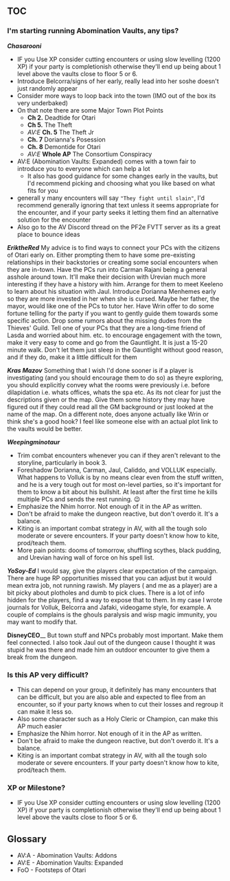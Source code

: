 ## TOC 


### I'm starting running Abomination Vaults, any tips?

**_Chasarooni_**
- IF you Use XP consider cutting encounters or using slow levelling (1200 XP) if your party is completionish otherwise they'll end up being about 1 level above the vaults close to floor 5 or 6.
- Introduce Belcorra/signs of her early, really lead into her soshe doesn't just randomly appear
- Consider more ways to loop back into the town (IMO out of the box its very underbaked)
 - On that note there are some Major Town Plot Points
   - **Ch 2.** Deadtide for Otari
   - **Ch 5.** The Theft
   - _AV:E_ **Ch. 5** The Theft Jr
   - **Ch. 7**  Dorianna's Posession
   - **Ch. 8** Demontide for Otari
   - _AV:E_ **Whole AP** The Consortium Conspiracy
 - AV:E (Abomination Vaults: Expanded) comes with a town fair to introduce you to everyone which can help a lot
    - It also has good guidance for some changes early in the vaults,  but I'd recommend picking and choosing what you like based on what fits for you
 - generall y many encounters will say `"They fight until slain"`, I'd recommend generally ignoring that text unless it seems appropriate for the encounter, and if your party seeks it letting them find an alternative solution for the encounter
 - Also go to the AV Discord thread on the PF2e FVTT server as its a great place to bounce ideas

**_EriktheRed_**
My advice is to find ways to connect your PCs with the citizens of Otari early on. Either prompting them to have some pre-existing relationships in their backstories or creating some social encounters when they are in-town. 
Have the PCs run into Carman Rajani being a general asshole around town. It'll make their decision with Urevian much more interesting if they have a history with him. Arrange for them to meet Keeleno to learn about his situation with Jaul. Introduce Dorianna Menhemes early so they are more invested in her when she is cursed. Maybe her father, the mayor, would like one of the PCs to tutor her. Have Wrin offer to do some fortune telling for the party if you want to gently guide them towards some specific action. Drop some rumors about the missing dudes from the Thieves' Guild. Tell one of your PCs that they are a long-time friend of Lasda and worried about him. etc.
to encourage engagement with the town, make it very easy to come and go from the Gauntlight. It is just a 15-20 minute walk. Don't let them just sleep in the Gauntlight without good reason, and if they do, make it a little difficult for them

**_Kras Mazov_**
Something that I wish I'd done sooner is if a player is investigating (and you should encourage them to do so) as theyre exploring, you should explicitly convey what the rooms were previously i.e. before dilapidation i.e. whats offices, whats the spa etc. As its not clear for just the descriptions given or the map. Give them some history they may have figured out if they could read all the GM background or just looked at the name of the map.
On a different note, does anyone actually like Wrin or think she's a good hook? I feel like someone else with an actual plot link to the vaults would be better.

**_Weepingminotaur_**
- Trim combat encounters whenever you can if they aren't relevant to the storyline, particularly in book 3.
- Foreshadow Dorianna, Carman, Jaul, Caliddo, and VOLLUK especially. What happens to Volluk is by no means clear even from the stuff written, and he is a very tough out for most on-level parties, so it's important for them to know a bit about his bullshit. At least after the first time he kills multiple PCs and sends the rest running. 😉
- Emphasize the Nhim horror. Not enough of it in the AP as written.
- Don't be afraid to make the dungeon reactive, but don't overdo it. It's a balance.
- Kiting is an important combat strategy in AV, with all the tough solo moderate or severe encounters. If your party doesn't know how to kite, prod/teach them.
- More pain points: dooms of tomorrow, shuffling scythes, black pudding, and Urevian having wall of force on his spell list.


**_YoSoy-Ed_**
I would say, give the players clear expectation of the campaign. There are huge RP opportunities missed that you can adjust but it would mean extra job, not running rawish. My players ( and me as a player) are a bit picky about plotholes and dumb to pick clues. There is a lot of info hidden for the players, find a way to expose that to them. In my case I wrote journals for Volluk, Belcorra and Jafaki, videogame style, for example.
A couple of complains is the ghouls paralysis and wisp magic immunity, you may want to modify that.

**DisneyCEO**__
But town stuff and NPCs probably most important.  Make them feel connected.  I also took Jaul out of the dungeon cause I thought it was stupid he was there and made him an outdoor encounter to give them a break from the dungeon.

### Is this AP very difficult?
- This can depend on your group, it definitely has many encounters that can be difficult, but you are also able and expected to flee from an encounter, so if your party knows when to cut their losses and regroup it can make it less so.
- Also some character such as a Holy Cleric or Champion, can make this AP much easier
- Emphasize the Nhim horror. Not enough of it in the AP as written.
- Don't be afraid to make the dungeon reactive, but don't overdo it. It's a balance.
- Kiting is an important combat strategy in AV, with all the tough solo moderate or severe encounters. If your party doesn't know how to kite, prod/teach them.

### XP or Milestone?
- IF you Use XP consider cutting encounters or using slow levelling (1200 XP) if your party is completionish otherwise they'll end up being about 1 level above the vaults close to floor 5 or 6.

## Glossary
- AV:A - Abomination Vaults: Addons
- AV:E - Abomination Vaults: Expanded
- FoO - Footsteps of Otari
